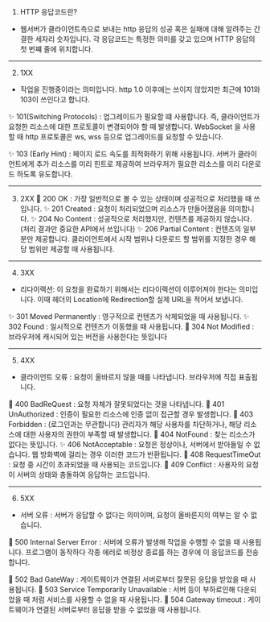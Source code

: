 1. HTTP 응답코드란?
- 웹서버가 클라이언트측으로 보내는 http 응답의 성공 혹은 실패에 대해 알려주는 간결한 세자리 숫자입니다.
  각 응답코드는 특정한 의미를 갖고 있으며 HTTP 응답의 첫 번쨰 줄에 위치합니다.


------------------------------------------------------------------------


2. 1XX
- 작업을 진행중이라는 의미입니다. http 1.0 이후에는 쓰이지 않았지만 최근에 101와 103이 쓰인다고 합니다.

✨ 101(Switching Protocols) :
업그레이드가 필요할 떄 사용합니다. 즉, 클라이언트가 요청한 리소스에 대한 프로토콜이 변경되어야 할 때 발생합니다.
WebSocket 을 사용할 때 http 프로토콜은 ws, wss 등으로 업그레이드를 요청할 수 있습니다.

✨ 103 (Early Hint) :
페이지 로드 속도를 최적화하기 위해 사용됩니다. 서버가 클라이언트에게 추가 리소스를 미리 힌트로 제공하여 브라우저가 필요한 리소스를 미리 다운로드 하도록 유도합니다.


------------------------------------------------------------------------


3. 2XX
   🎈 200 OK : 가장 일반적으로 볼 수 있는 상태이며 성공적으로 처리했을 때 쓰입니다.
   ✨ 201 Created : 요청이 처리되었으며 리소스가 만들어졌음을 의미합니다.
   ✨ 204 No Content : 성공적으로 처리했지만, 컨텐츠를 제공하지 않습니다. (처리 결과만 중요한 API에서 쓰입니다)
   ✨ 206 Partial Content : 컨텐츠의 일부분만 제공합니다. 클라이언트에서 시작 범위나 다운로드 할 범위를 지정한 경우 해당 범위만 제공할 때 사용됩니다.


------------------------------------------------------------------------


4. 3XX
- 리다이렉션: 이 요청을 완료하기 위해서는 리다이렉션이 이루어져야 한다는 의미입니다. 이때 헤더의 Location에 Redirection할 실제 URL을 적어서 보냅니다.

✨ 301 Moved Permanently : 영구적으로 컨텐츠가 삭제되었을 때 사용됩니다.
✨ 302 Found : 일시적으로 컨텐츠가 이동했을 때 사용됩니다.
🎈 304 Not Modified : 브라우저에 캐시되어 있는 버전을 사용한다는 뜻입니다


------------------------------------------------------------------------


5. 4XX
- 클라이언트 오류 : 요청이 올바르지 않을 때를 나타냅니다. 브라우저에 직접 표출됩니다.

🎈 400 BadReQuest : 요청 자체가 잘못되었다는 것을 나타냅니다.
🎈 401 UnAuthorized : 인증이 필요한 리소스에 인증 없이 접근할 경우 발생합니다.
🎈 403 Forbidden : (로그인과는 무관합니다) 관리자가 해당 사용자를 차단하거나, 해당 리소스에 대한 사용자의 권한이 부족할 때 발생합니다.
🎈 404 NotFound : 찾는 리소스가 없다는 뜻입니다.
✨ 406 NotAcceptable : 요청은 정상이나, 서버에서 받아들일 수 없습니다. 웹 방화벽에 걸리는 경우 이러한 코드가 반환됩니다.
🎈 408 RequestTimeOut : 요청 중 시간이 초과되었을 때 사용되는 코드입니다.
🎈 409 Conflict : 사용자의 요청이 서버의 상태와 충돌하여 응답하는 코드입니다.


------------------------------------------------------------------------

6. 5XX
- 서버 오류 : 서버가 응답할 수 없다는 의미이며, 요청이 올바른지의 여부는 알 수 없습니다.

🎈 500 Internal Server Error : 서버에 오류가 발생해 작업을 수행할 수 없을 때 사용됩니다. 프로그램이 동작하다 각종 에러로 비정상 종료를 하는 경우에 이 응답코드를 전송합니다.

🎈 502 Bad GateWay : 게이트웨이가 연결된 서버로부터 잘못된 응답을 받았을 때 사용됩니다.
🎈 503 Service Temporarily Unavailable : 서버 등이 부하로인해 다운되었을 때 처럼 서비스를 사용할 수 없을 때 사용됩니다.
🎈 504 Gateway timeout : 게이트웨이가 연결된 서버로부터 응답을 받을 수 없었을 때 사용됩니다.












